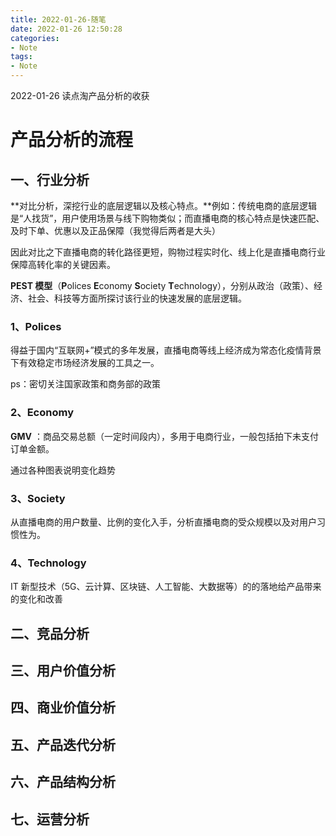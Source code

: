 ```yaml
---
title: 2022-01-26-随笔
date: 2022-01-26 12:50:28
categories:
- Note
tags: 
- Note
---
```


2022-01-26 读点淘产品分析的收获

<!--more-->

# 产品分析的流程

## 一、行业分析

**对比分析，深挖行业的底层逻辑以及核心特点。**例如：传统电商的底层逻辑是“人找货”，用户使用场景与线下购物类似；而直播电商的核心特点是快速匹配、及时下单、优惠以及正品保障（我觉得后两者是大头）



因此对比之下直播电商的转化路径更短，购物过程实时化、线上化是直播电商行业保障高转化率的关键因素。



**PEST 模型**（**P**olices **E**conomy **S**ociety **T**echnology），分别从政治（政策）、经济、社会、科技等方面所探讨该行业的快速发展的底层逻辑。

### 1、Polices 

得益于国内“互联网+”模式的多年发展，直播电商等线上经济成为常态化疫情背景下有效稳定市场经济发展的工具之一。

ps：密切关注国家政策和商务部的政策

### 2、Economy

**GMV** ：商品交易总额（一定时间段内），多用于电商行业，一般包括拍下未支付订单金额。



通过各种图表说明变化趋势

### 3、Society

从直播电商的用户数量、比例的变化入手，分析直播电商的受众规模以及对用户习惯性为。

### 4、Technology

IT 新型技术（5G、云计算、区块链、人工智能、大数据等）的的落地给产品带来的变化和改善

## 二、竞品分析

## 三、用户价值分析

## 四、商业价值分析

## 五、产品迭代分析

## 六、产品结构分析

## 七、运营分析
